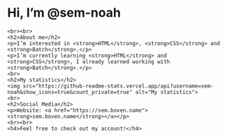 # Hi, I’m @sem-noah
    <br><br>
    <h2>About me</h2>
    <p>I’m interested in <strong>HTML</strong>, <strong>CSS</strong> and <strong>Batch</strong>.</p>
    <p>I’m currently learning <strong>HTML</strong> and <strong>CSS</strong>, I already learned working with <strong>Batch</strong>.</p>
    <br>
    <h2>My statistics</h2>
    <img src="https://github-readme-stats.vercel.app/api?username=sem-noah&show_icons=true&count_private=true" alt="My statistics">
    <br>
    <h2>Social Media</h2>
    <p>Website: <a href="https://sem.boven.name"><strong>sem.boven.name</strong></a></p>
    <br><br>
    <h4>Feel free to check out my account!</h4>
  </body>
</html>
